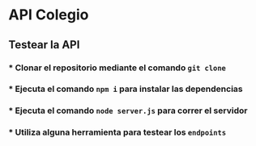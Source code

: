 # API Colegio

## Testear la API
### * Clonar el repositorio mediante el comando `git clone`
### * Ejecuta el comando `npm i` para instalar las dependencias
### * Ejecuta el comando `node server.js` para correr el servidor
### * Utiliza alguna herramienta para testear los `endpoints`